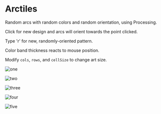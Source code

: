 Arctiles
========

Random arcs with random colors and random orientation, using Processing.

Click for new design and arcs will orient towards the point clicked.

Type 'r' for new, randomly-oriented pattern.

Color band thickness reacts to mouse position.

Modify `cols`, `rows`, and `cellSize` to change art size.

![one](http://25.media.tumblr.com/4upGQ0gPqn4cc703DPtLfML4o1_500.png)

![two](http://24.media.tumblr.com/4upGQ0gPqna3hwa61wvXYGoio1_500.png)

![three](http://25.media.tumblr.com/4upGQ0gPqn48ydizRFBesGswo1_500.png)

![four](http://25.media.tumblr.com/4upGQ0gPqn489bqk4tN0JBdRo1_500.png)

![five](http://24.media.tumblr.com/4upGQ0gPqn48bv67ZD0o6grUo1_500.png)
